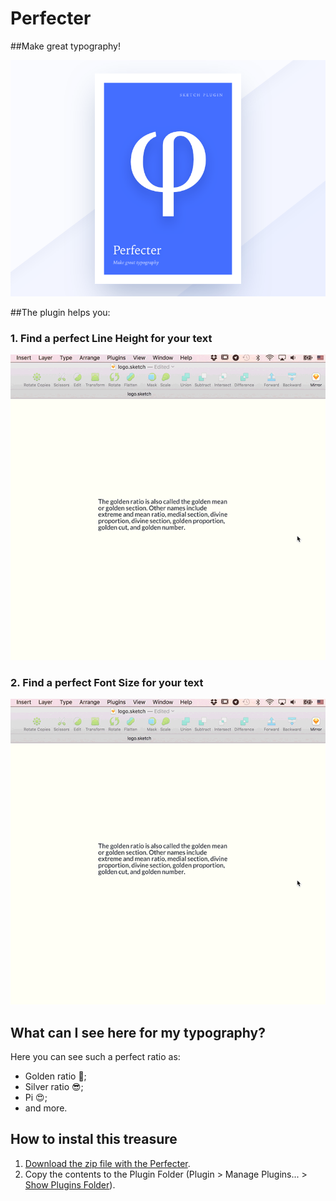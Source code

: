 # Perfecter

##Make great typography!

![Perfecter logo](/perfecter.png)

##The plugin helps you:

### 1. Find a perfect Line Height for your text

![A perfect line height](/line-height.gif)

### 2. Find a perfect Font Size for your text

![Perfect Font Size](/line-height.gif)

## What can I see here for my typography?
Here you can see such a perfect ratio as:
* Golden ratio 💪;
* Silver ratio 😎;
* Pi 😍;
* and more.

## How to instal this treasure
1. [Download the zip file with the Perfecter](https://github.com/Volorf/Perfecter/archive/master.zip).
2. Copy the contents to the Plugin Folder (Plugin > Manage Plugins... > [Show Plugins Folder](http://frolovoleg.ru/images/sketch-plugin-folder.png)).
